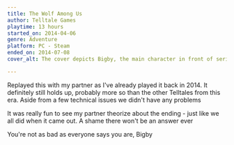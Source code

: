 ```yaml
---
title: The Wolf Among Us
author: Telltale Games
playtime: 13 hours
started_on: 2014-04-06
genre: Adventure
platform: PC - Steam
ended_on: 2014-07-08
cover_alt: The cover depicts Bigby, the main character in front of series of photograph of potential suspects and victims

---
```


Replayed this with my partner as I've already played it back in 2014. It definitely still holds up, probably more so than the other Telltales from this era. Aside from a few technical issues we didn't have any problems

It was really fun to see my partner theorize about the ending - just like we all did when it came out. A shame there won't be an answer ever

You're not as bad as everyone says you are, Bigby
